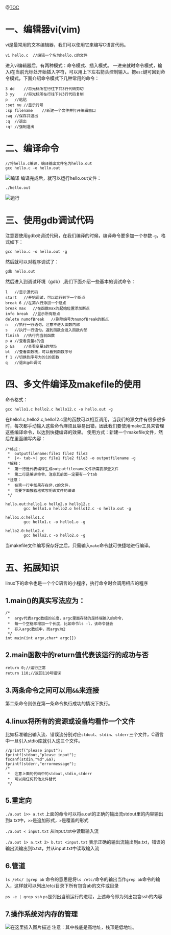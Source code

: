 @[TOC](Linux下的C语言入门（以ubuntu为例）)

# 一、编辑器vi(vim)
vi是最常用的文本编辑器，我们可以使用它来编写C语言代码。

	vi hello.c	//编辑一个名为hello.c的文件


进入vi编辑器后，有两种模式：命令模式、插入模式。
一进来就时命令模式，输入i在当前光标处开始插入字符，可以用上下左右箭头控制输入。摁``esc``键可回到命令模式，下面介绍命令模式下几种常用的命令：

	3 dd	//将光标所在行往下共3行代码剪切
	3 yy	//将光标所在行往下共3行代码复制
	p	//粘贴
	:set nu	//显示行号
	:sp filename	//新建一个文件并打开编辑窗口
	:wq	//保存并退出
	:q	//退出
	:q!	//强制退出

# 二、编译命令
	//将hello.c编译，编译输出文件名为hello.out
	gcc hello.c -o hello.out	

![编译](https://img-blog.csdnimg.cn/20201217110149954.png)
编译完成后，就可以运行hello.out文件：

	./hello.out

![运行](https://img-blog.csdnimg.cn/20201217110411114.png)
# 三、使用gdb调试代码
注意要使用gdb来调试代码，在我们编译的时候，编译命令要多加一个参数``-g``，格式如下：

	gcc hello.c -o hello.out -g

然后就可以对程序调试了：

	gdb hello.out

然后进入到调试环境（gdb）,我们下面介绍一些基本的调试命令：

	l	//显示源代码
	start	//开始调试，可以运行到下一个断点
	break 6	//在第六行添加一个断点
	break max	//在函数max的起始位置添加断点
	info break	//显示所有断点
	delete numofBreak	//删除编号为numofBreak的断点
	n	//执行一行语句，注意不进入函数内部
	s	//执行一行语句，遇到函数会进入函数内部
	finish	//执行完当前函数
	p a	//查看变量a的值
	p &a	//查看变量a的地址
	bt	//查看函数栈，可以看到函数序号
	f 1	//切换到序号为的1的函数
	q	//退出gdb调试

# 四、多文件编译及makefile的使用
命令格式：

	gcc hello1.c hello2.c hello12.c -o hello.out -g

在hello1.c,hello2.c,hello12.c里的函数可以相互调用，当我们的源文件有很多很多时，每次都手动输入这些命令麻烦且容易出错，因此我们要使用make工具来管理这些编译命令，以达到快捷编译的效果。
使用方式：新建一个makefile文件，然后在里面编写内容：

	/*格式：
	 *	outputfilename:file1 file2 file3
	 *	|<- tab->| gcc file1 file2 file3 -o outputfilename -g
	 *解释：
	 *	第一行是代表编译生成outputfilename文件所需要那些文件
	 *	第二行是编译命令，注意其前面一定要有一个tab
	 *注意：
	 *	在第一行中如果存在非.c的文件，
	 *	需要下面按着格式写明该文件的编译
	 */
	
	hello.out:hello1.o hello2.o hello12.c
	        gcc hello1.o hello2.o hello12.c -o hello.out -g
	        
	hello1.o:hello1.c
	        gcc hello1.c -o hello1.o -g
	        
	hello2.0:hello2.c
	        gcc hello2.c -o hello2.o -g

当makefile文件编写保存好之后，只需输入``make``命令就可快捷地进行编译。

# 五、拓展知识
linux下的命令也是一个个C语言的小程序，执行命令时会调用相应的程序

## 1.main()的真实写法应为：

	/*	
	 *	argv代表argc数组的长度，argc里面存储的是终端输入的命令，
	 *	每一个空格即增加一个长度，比如命令ls -l，该命令就会
	 *	存入argc数组中，而argv为2
	 */
	int main(int argv,char* argc[])

## 2.main函数中的return值代表该运行的成功与否

	return 0;//运行正常
	return 110;//返回110号错误

## 3.两条命令之间可以用``&&``来连接
第二条命令则仅在第一条命令执行成功的情况下执行。

## 4.linux将所有的资源或设备均看作一个文件
比如标准输出输入流、错误流分别对应``stdout``、``stdin``、``stderr``三个文件，C语言中一旦引入stdio库就引入这三个文件。

	//printf("please input");
	fprintf(stdout,"please input");
	fscanf(stdin,"%d",&a);
	fprintf(stderr,"errormessage");
	/*	
	 *	注意上面的代码中的stdout,stdin,stderr
	 *	可以用任何其他文件替代
	 */

## 5.重定向
``./a.out 1>> a.txt``
上面的命令可以将a.out的正确的输出流stdout里的内容输出到a.txt中，``>>``是追加形式，``>``是覆盖的形式

``./a.out < input.txt``
从input.txt中读取输入流

``./a.out 1> a.txt 2> b.txt <input.txt``
表示正确的输出流输出到a.txt，错误的输出流输出到b.txt，并从input.txt中读取输入流

## 6.管道
``ls /etc/ |grep ab``
命令的意思是将``ls /etc/``命令的输出当作``grep ab``命令的输入，这样就可以列出/etc/目录下所有包含ab的文件或目录

``ps -e | grep ssh``
``ps``是列出当前运行的进程，上述命令即为列出包含ssh的内容

## 7.操作系统对内存的管理

![在这里插入图片描述](https://img-blog.csdnimg.cn/20201217175313937.png)
注意：其中栈底是高地址，栈顶是低地址。

